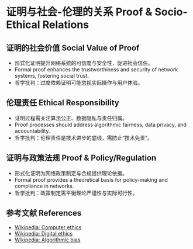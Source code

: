 # 证明与社会-伦理的关系 Proof & Socio-Ethical Relations

## 证明的社会价值 Social Value of Proof

- 形式化证明提升网络系统的可信度与安全性，促进社会信任。
- Formal proof enhances the trustworthiness and security of network systems, fostering social trust.
- 哲学批判：过度依赖证明可能忽视实际操作与用户体验。

## 伦理责任 Ethical Responsibility

- 证明过程需关注算法公正、数据隐私与责任归属。
- Proof processes should address algorithmic fairness, data privacy, and accountability.
- 哲学批判：伦理责任是技术进步的底线，需防止“技术免责”。

## 证明与政策法规 Proof & Policy/Regulation

- 形式化证明为网络政策制定与合规提供理论依据。
- Formal proof provides a theoretical basis for policy-making and compliance in networks.
- 哲学批判：政策制定需平衡理论严谨性与实际可行性。

## 参考文献 References

- [Wikipedia: Computer ethics](https://en.wikipedia.org/wiki/Computer_ethics)
- [Wikipedia: Digital ethics](https://en.wikipedia.org/wiki/Digital_ethics)
- [Wikipedia: Algorithmic bias](https://en.wikipedia.org/wiki/Algorithmic_bias)
